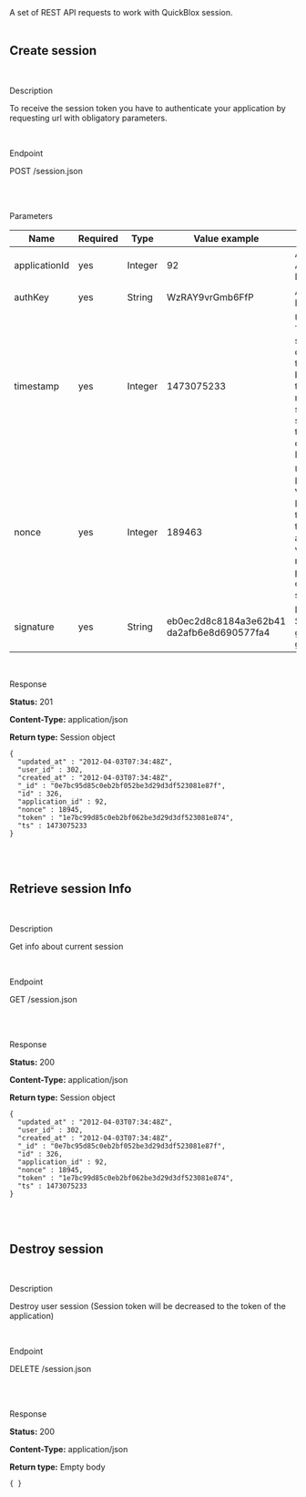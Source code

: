 <div class="app-desc">A set of REST API requests to work with QuickBlox session.</div>
<br>

<section id="api-Default" >
    <span id='Create_session' class='on_page_navigation'></span>
    <h1 class="rest_api_summary rest_api_summary_POST"> Create session </h1>
    <div id="api-Default-session1" class="rest_api_rectangle rest_api_rectangle_POST">
      <br>
      <p class="rest_api_title">Description</p>
      <p class="rest_api_description">To receive the session token you have to authenticate your application by requesting url with obligatory parameters. </p>
      <br>
      <p class="rest_api_title">Endpoint</p>
      <div class="rest_api_endpoint rest_api_endpoint_POST">
        <p class="rest_api_description">POST /session.json</p>
      </div>
      <br>
      <!--  -->
        <br>
        <p class="rest_api_title">Parameters</p>
        <table class="rest_api_params_table">
          <thead>
          <tr>
            <th>Name</th>
            <th>Required</th>
            <th>Type</th>
            <th>Value example</th>
            <th>Description</th>
          </tr>
          </thead>
          <tbody>
          <tr>
            <td>applicationId</td>
            <td class="rest_api_params_table_param_value">yes</td>
            <td class="rest_api_params_table_param_value">Integer</td>
            <td class="rest_api_params_table_param_value">92</td>
            <td class="rest_api_params_table_param_value">API Application Identifier</td>
          </tr>
          <tr>
            <td>authKey</td>
            <td class="rest_api_params_table_param_value">yes</td>
            <td class="rest_api_params_table_param_value">String</td>
            <td class="rest_api_params_table_param_value">WzRAY9vrGmb6FfP</td>
            <td class="rest_api_params_table_param_value">Authentication Key.</td>
          </tr>
          <tr>
            <td>timestamp</td>
            <td class="rest_api_params_table_param_value">yes</td>
            <td class="rest_api_params_table_param_value">Integer</td>
            <td class="rest_api_params_table_param_value">1473075233</td>
            <td class="rest_api_params_table_param_value">Unix Timestamp It shouldn&#39;t be differ from time provided by NTP more than 10 minutes. We suggest you synchronize time on your devices with NTP service.</td>
          </tr>
          <tr>
            <td>nonce</td>
            <td class="rest_api_params_table_param_value">yes</td>
            <td class="rest_api_params_table_param_value">Integer</td>
            <td class="rest_api_params_table_param_value">189463</td>
            <td class="rest_api_params_table_param_value">Unique Random Value. Requests with the same timestamp and same value for nonce parameter can not be send twice.</td>
          </tr>
          <tr>
            <td>signature</td>
            <td class="rest_api_params_table_param_value">yes</td>
            <td class="rest_api_params_table_param_value">String</td>
            <td class="rest_api_params_table_param_value">eb0ec2d8c8184a3e62b41
da2afb6e8d690577fa4
</td>
            <td class="rest_api_params_table_param_value">Follow Signature generation guide</td>
          </tr>
          </tbody>
        </table>
      <br>
      <!-- <p class="rest_api_title">Request</p> -->
      <p class="rest_api_title">Response</p>
          <p class="rest_api_description"><strong>Status:</strong> 201</p>
          <p class="rest_api_description"><strong>Content-Type:</strong> application/json</p>
          <p class="rest_api_description"><strong>Return type:</strong> Session object</p>
        <pre class="language-javascript"><code class="language-javascript">{
  "updated_at" : "2012-04-03T07:34:48Z",
  "user_id" : 302,
  "created_at" : "2012-04-03T07:34:48Z",
  "_id" : "0e7bc95d85c0eb2bf052be3d29d3df523081e87f",
  "id" : 326,
  "application_id" : 92,
  "nonce" : 18945,
  "token" : "1e7bc99d85c0eb2bf062be3d29d3df523081e874",
  "ts" : 1473075233
}</code></pre>
    </div>
    <br><br>
    <span id='Retrieve_session_Info' class='on_page_navigation'></span>
    <h1 class="rest_api_summary rest_api_summary_GET"> Retrieve session Info </h1>
    <div id="api-Default-session2" class="rest_api_rectangle rest_api_rectangle_GET">
      <br>
      <p class="rest_api_title">Description</p>
      <p class="rest_api_description">Get info about current session</p>
      <br>
      <p class="rest_api_title">Endpoint</p>
      <div class="rest_api_endpoint rest_api_endpoint_GET">
        <p class="rest_api_description">GET /session.json</p>
      </div>
      <br>
      <!--  -->
      <br>
      <!-- <p class="rest_api_title">Request</p> -->
      <p class="rest_api_title">Response</p>
          <p class="rest_api_description"><strong>Status:</strong> 200</p>
          <p class="rest_api_description"><strong>Content-Type:</strong> application/json</p>
          <p class="rest_api_description"><strong>Return type:</strong> Session object</p>
        <pre class="language-javascript"><code class="language-javascript">{
  "updated_at" : "2012-04-03T07:34:48Z",
  "user_id" : 302,
  "created_at" : "2012-04-03T07:34:48Z",
  "_id" : "0e7bc95d85c0eb2bf052be3d29d3df523081e87f",
  "id" : 326,
  "application_id" : 92,
  "nonce" : 18945,
  "token" : "1e7bc99d85c0eb2bf062be3d29d3df523081e874",
  "ts" : 1473075233
}</code></pre>
    </div>
    <br><br>
    <span id='Destroy_session_' class='on_page_navigation'></span>
    <h1 class="rest_api_summary rest_api_summary_DELETE"> Destroy session  </h1>
    <div id="api-Default-session3" class="rest_api_rectangle rest_api_rectangle_DELETE">
      <br>
      <p class="rest_api_title">Description</p>
      <p class="rest_api_description">Destroy user session (Session token will be decreased to the token of the application) </p>
      <br>
      <p class="rest_api_title">Endpoint</p>
      <div class="rest_api_endpoint rest_api_endpoint_DELETE">
        <p class="rest_api_description">DELETE /session.json</p>
      </div>
      <br>
      <!--  -->
      <br>
      <!-- <p class="rest_api_title">Request</p> -->
      <p class="rest_api_title">Response</p>
          <p class="rest_api_description"><strong>Status:</strong> 200</p>
          <p class="rest_api_description"><strong>Content-Type:</strong> application/json</p>
          <p class="rest_api_description"><strong>Return type:</strong> Empty body</p>
        <pre class="language-javascript"><code class="language-javascript">{ }</code></pre>
    </div>
    <br><br>
</section>

